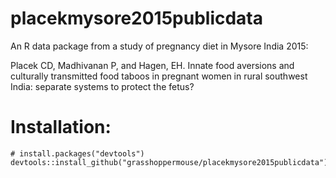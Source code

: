 # placekmysore2015publicdata

An R data package from a study of pregnancy diet in Mysore India 2015:

Placek CD, Madhivanan P, and Hagen, EH. Innate food aversions and culturally transmitted food taboos in pregnant women in rural southwest India: separate systems to protect the fetus?

# Installation:

```
# install.packages("devtools")
devtools::install_github("grasshoppermouse/placekmysore2015publicdata")
```